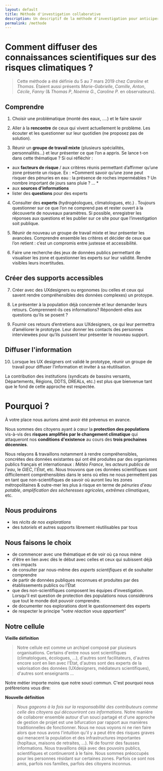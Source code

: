 ```yaml
---
layout: default
title: Méthode d'investigation collaborative
description: Un descriptif de la méthode d'investigation pour anticiper ensemble les zones à risque et de la vision
permalink: /methode
---
```


# Comment diffuser des connaissances scientifiques sur des risques climatiques ? 

> Cette méthode a été définie du 5 au 7 mars 2019 chez *Caroline* et *Thomas*. Étaient aussi présents *Marie-Gabrielle*, *Camille*, *Anton*, *Cécile*, *Fanny* (& *Thomas P*, *Noémie G.*, *Caroline P.* en observateurs).

## Comprendre
1. Choisir une problématique (monté des eaux, ….) et le faire savoir

2. Aller à la **rencontre** de ceux qui vivent actuellement le problème. Les écouter et les questionner sur leur quotidien (ne proposez pas de solution). 

3. Réunir un **groupe de travail mixte** (plusieurs spécialités, personnalités…) et leur présenter ce que l’on a appris. Se lance t-on dans cette thématique ? 
Si oui réfléchir : 
-  aux **facteurs de risque** / aux critères réunis permettant d’affirmer qu’une zone présente un risque. Ex : *Comment savoir qu’une zone peut risquer des pénuries en eau : la présence de roches imperméables ? Un nombre important de jours sans pluie ? … *
- aux **sources d’informations** 
- lister des **questions** pour des experts

4. Consulter des **experts** (hydrogéologues, climatologues, etc.) . Toujours questionner sur ce que l’on ne comprend pas et rester ouvert à la découverte de nouveaux paramètres. Si possible, enregistrer les réponses aux questions et les publier sur ce site pour que l’investigation soit publique.

5. Réunir de nouveau un groupe de travail mixte et leur présenter les avancées.  Comprendre ensemble les critères et décider de ceux que l’on retient : c’est un compromis entre justesse et accessibilité. 

6. Faire une recherche des jeux de données publics permettant de visualiser les zone et questionner les experts sur leur validité. Rendre visibles leurs incertitudes.

## Créer des supports accessibles
7. Créer avec des UXdesigners ou ergonomes (ou celles et ceux qui savent rendre compréhensibles des données complexes) un protoype.
8. Le présenter à la population déjà concernée et leur demander leurs retours. Comprennent-ils ces informations? Répondent-elles aux questions qu’ils se posent ? 

9. Fournir ces retours d’entretiens aux UXdesigners, ce qui leur permettra d’améliorer le prototype. Leur donner les contacts des personnes interviewées pour qu’ils puissent leur présenter le nouveau support.

## Diffuser l'information
10. Lorsque les UX designers ont validé le prototype, réunir un groupe de travail pour diffuser l’information et inviter à sa réutilisation.

La contribution des institutions (syndicats de bassins versants, Départements, Régions, DDTS, DREALs, etc.) est plus que bienvenue tant que le fond de cette approche est respectée.

# Pourquoi ?  

À votre place nous aurions aimé avoir été prévenus en avance.

Nous sommes des citoyens ayant à cœur la **protection des populations** vis-à-vis des **risques amplifiés par le changement climatique** qui attaqueront nos **conditions d'existence** au cours des **trois prochaines décennies**.

Nous relayons & travaillons notamment à rendre compréhensibles, concrètes des données existantes qui ont été produites par des organismes publics français et internationaux : *Météo France*, les *acteurs publics de l'eau*, le *GIEC*, l'*État*, etc. Nous trouvons que ces données scientifiques sont difficilement compréhensibles dans le sens où elles ne nous permettent pas en tant que non-scientifiques de savoir où auront lieu les zones métropolitaines & outre-mer les plus à risque en terme de *pénuries d'eau potable*, *amplification des sécheresses agricoles*, *extrêmes climatiques*, etc.

## Nous produirons

* les *récits de nos explorations*
* des *tutoriels* et autres supports librement réutilisables par tous

## Nous faisons le choix

- de commencer avec une thématique et de voir où ça nous mène
- d'être en lien avec dès le début avec celles et ceux qui subissent déjà ces impacts
- de consulter par nous-même des *experts scientifiques* et de souhaiter comprendre
- de partir de données publiques reconnues et produites par des établissements publics ou l’État
- que des non-scientifiques composent les équipes d’investigation. Lorsqu’il est question de protection des populations nous considérons que tout le monde doit pouvoir comprendre.
- de documenter nos explorations dont le questionnement des experts
- de respecter le principe *"votre réaction vous appartient"*

## Notre cellule

**Vieille définition**
> Notre cellule est comme un archipel composé par plusieurs organisations. Certains d'entre nous sont scientifiques (climatologues, écologues, ...), d'autres sont facilitateurs, d'autres encore sont en lien avec l'État, d'autres sont des experts de la valorisation des données (UXdesigners, médiateurs scientifiques), d'autres sont enseignants ... 

Notre métier importe moins que notre souci commun. C'est pourquoi nous préfèrerions vous dire: 

**Nouvelle définition**
> *Nous gageons à la fois sur la responsabilité des contributeurs comme celle des citoyens qui découvriront ces informations.* Notre manière de collaborer ensemble autour d'un souci partagé et d'une approche de gestion de projet est une bifurcation par rapport aux manières traditionnelles de fonctionner. Nous ne nous voyons ni ne rien faire alors que nous avons l'intuition qu'il y a peut être des risques graves qui menacent la population et des infrastructures importantes (hopîtaux, maisons de retraites, ...). Ni de fournir des fausses informations. Nous travaillons déjà avec des pouvoirs publics, scientifiques et continueront à le faire. Nous sommes préoccupés pour les personnes résidant sur certaines zones. Parfois ce sont nos amis, parfois nos familles, parfois des citoyens inconnus. 
